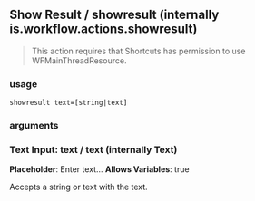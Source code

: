 
## Show Result / showresult (internally is.workflow.actions.showresult)


> This action requires that Shortcuts has permission to use WFMainThreadResource.

### usage
`showresult text=[string|text]`

### arguments
### Text Input: text / text (internally Text)
**Placeholder**: Enter text...
**Allows Variables**: true


Accepts a string 
or text
with the text.
